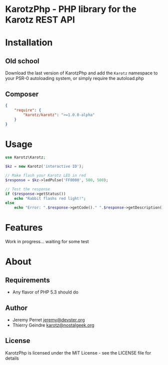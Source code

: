 KarotzPhp - PHP library for the Karotz REST API
===============================================

Installation
============

Old school
----------

Download the last version of KarotzPhp and add the `Karotz` namespace 
to your PSR-0 autoloading system, or simply require the autoload.php

Composer
--------

```json
{
    "require": {
        "karotz/karotz": ">=1.0.0-alpha"
    }
}
```

Usage
=====

```php
use Karotz\Karotz;

$kz = new Karotz('interactive ID');

// Make flash your Karotz LED in red
$response = $kz->ledPulse('FF0000', 500, 500);

// Test the response
if ($response->getStatus())
    echo "Rabbit flashs red light!";
else
    echo "Error: ".$response->getCode()." ".$response->getDescription();
```

Features
========

Work in progress... waiting for some test

About
=====

Requirements
------------

- Any flavor of PHP 5.3 should do

Author
------

- Jeremy Perret <jeremy@devster.org>
- Thierry Geindre <karotz@nostalgeek.org>

License
-------

KarotzPhp is licensed under the MIT License - see the LICENSE file for details